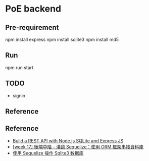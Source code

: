 # PoE backend


## Pre-requirement
npm install express
npm install sqlite3
npm install md5

## Run
npm run start

## TODO
- signin

## Reference
## Reference
- [Build a REST API with Node.js SQLite and Express JS](https://developerhowto.com/2018/12/29/build-a-rest-api-with-node-js-and-express-js/)
- [[week 17] 後端中階 - 淺談 Sequelize：使用 ORM 框架串接資料庫](https://hackmd.io/@Heidi-Liu/note-be201-sequelize)
- [使用 Sequelize 操作 Sqlite3 数据库](https://zhuanlan.zhihu.com/p/60966118)
